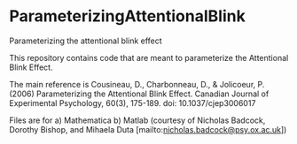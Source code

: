 # ParameterizingAttentionalBlink
Parameterizing the attentional blink effect

This repository contains code that are meant to parameterize the Attentional Blink Effect. 

The main reference is 
Cousineau, D., Charbonneau, D., & Jolicoeur, P. (2006) Parameterizing the Attentional Blink Effect. Canadian Journal of Experimental Psychology, 60(3), 175-189.
doi: 10.1037/cjep3006017

Files are for
a) Mathematica
b) Matlab (courtesy of Nicholas Badcock, Dorothy Bishop, and Mihaela Duta  [mailto:nicholas.badcock@psy.ox.ac.uk])

